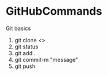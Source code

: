 # GitHubCommands
Git basics


1. git clone <<URL of the repository>>
2. git status
3. git add .
4. git commit-m "message"
5. git push
